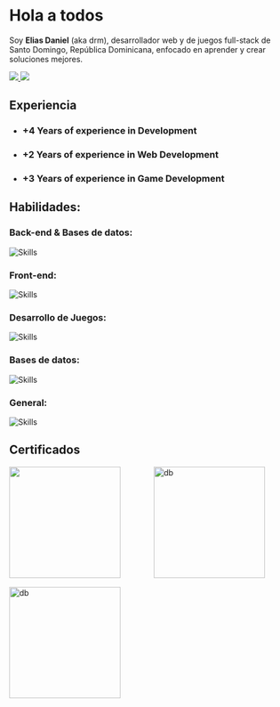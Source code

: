 # Hola a todos

Soy **Elias Daniel** (aka drm), desarrollador web y de juegos full-stack de Santo Domingo, República Dominicana,
enfocado en aprender y crear soluciones mejores.

<div>
    <a href="mailto:daniel@g3deon.com" target="_blank">
        <img src="https://img.shields.io/badge/Email-grey?logo=gmail" />
    </a>
    <a href="https://www.linkedin.com/in/eliasdanielr/" target="_blank">
        <img src="https://img.shields.io/badge/LinkedIn-grey?logo=linkedin" />
    </a>
</div>

## Experiencia

- ### +4 Years of experience in Development
- ### +2 Years of experience in Web Development
- ### +3 Years of experience in Game Development

## Habilidades:

### Back-end & Bases de datos:
<img src="https://skillicons.dev/icons?i=go,py,fastapi,django" alt="Skills">

### Front-end:
<img src="https://skillicons.dev/icons?i=ts,js,tailwind,react,nextjs," alt="Skills">

### Desarrollo de Juegos:
<img src="https://skillicons.dev/icons?i=lua,cs,cpp" alt="Skills">

### Bases de datos:
<img src="https://skillicons.dev/icons?i=redis,mongodb,mysql," alt="Skills">

### General:
<img src="https://skillicons.dev/icons?i=git,bash,aws,docker" alt="Skills">

## Certificados

<div style="display: grid; grid-template-columns: repeat(auto-fill, minmax(200px, 1fr)); gap: 1rem;">
    <a href="https://www.credly.com/badges/a9f8c909-e794-4b51-a5c7-376737034433/linked_in_profile" target="_blank">
        <img height="200" src="https://i.imgur.com/Kb9iLTh.png" alt="">
    </a>
    <img height="200" src="https://i.imgur.com/eMRBy61.png" alt="db">
    <img height="200" src="https://i.imgur.com/nbBszAu.png" alt="db">
</div>
